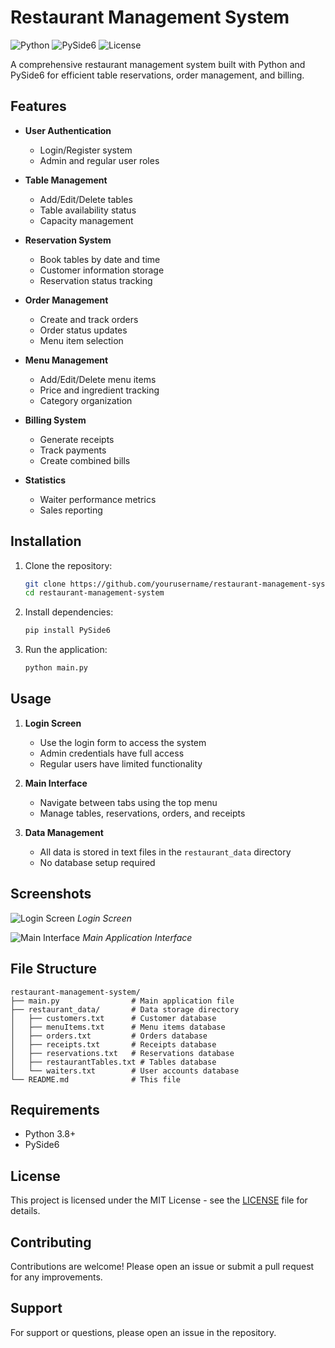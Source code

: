 # Restaurant Management System

![Python](https://img.shields.io/badge/Python-3.8+-blue.svg)
![PySide6](https://img.shields.io/badge/PySide6-6.4+-green.svg)
![License](https://img.shields.io/badge/License-MIT-yellow.svg)

A comprehensive restaurant management system built with Python and PySide6 for efficient table reservations, order management, and billing.

## Features

- **User Authentication**
  - Login/Register system
  - Admin and regular user roles

- **Table Management**
  - Add/Edit/Delete tables
  - Table availability status
  - Capacity management

- **Reservation System**
  - Book tables by date and time
  - Customer information storage
  - Reservation status tracking

- **Order Management**
  - Create and track orders
  - Order status updates
  - Menu item selection

- **Menu Management**
  - Add/Edit/Delete menu items
  - Price and ingredient tracking
  - Category organization

- **Billing System**
  - Generate receipts
  - Track payments
  - Create combined bills

- **Statistics**
  - Waiter performance metrics
  - Sales reporting

## Installation

1. Clone the repository:
   ```bash
   git clone https://github.com/yourusername/restaurant-management-system.git
   cd restaurant-management-system
   ```

2. Install dependencies:
   ```bash
   pip install PySide6
   ```

3. Run the application:
   ```bash
   python main.py
   ```

## Usage

1. **Login Screen**
   - Use the login form to access the system
   - Admin credentials have full access
   - Regular users have limited functionality

2. **Main Interface**
   - Navigate between tabs using the top menu
   - Manage tables, reservations, orders, and receipts

3. **Data Management**
   - All data is stored in text files in the `restaurant_data` directory
   - No database setup required

## Screenshots

![Login Screen](screenshots/login.png)
*Login Screen*

![Main Interface](screenshots/main.png)
*Main Application Interface*

## File Structure

```
restaurant-management-system/
├── main.py                # Main application file
├── restaurant_data/       # Data storage directory
│   ├── customers.txt      # Customer database
│   ├── menuItems.txt      # Menu items database
│   ├── orders.txt         # Orders database
│   ├── receipts.txt       # Receipts database
│   ├── reservations.txt   # Reservations database
│   ├── restaurantTables.txt # Tables database
│   └── waiters.txt        # User accounts database
└── README.md              # This file
```

## Requirements

- Python 3.8+
- PySide6

## License

This project is licensed under the MIT License - see the [LICENSE](LICENSE) file for details.

## Contributing

Contributions are welcome! Please open an issue or submit a pull request for any improvements.

## Support

For support or questions, please open an issue in the repository.
